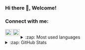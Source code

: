 ### Hi there 👋, Welcome!

### Connect with me:

[<img align="left" alt="Twitter" width="22px" src="https://cdn.jsdelivr.net/npm/simple-icons@v3/icons/twitter.svg" />][twitter]
[<img align="left" alt="LinkedIn" width="22px"  src="https://cdn.jsdelivr.net/npm/simple-icons@v3/icons/linkedin.svg" />][linkedin]

<br />

<details>
  <summary>:zap: Most used languages</summary>

  <img align="left" alt=" " src="https://github-readme-stats.vercel.app/api/top-langs/?username=LManjitha&layout=compact" />

</details>

<details>
  <summary>:zap: GitHub Stats</summary>

  <img align="left" alt="Manjitha's GitHub Stats" src="https://github-readme-stats.vercel.app/api?username=LManjitha&show_icons=true&hide_border=true" />

</details>


[twitter]: https://twitter.com/L_Manjitha
[linkedin]: www.linkedin.com/in/limal-manjitha-47b36b1a4